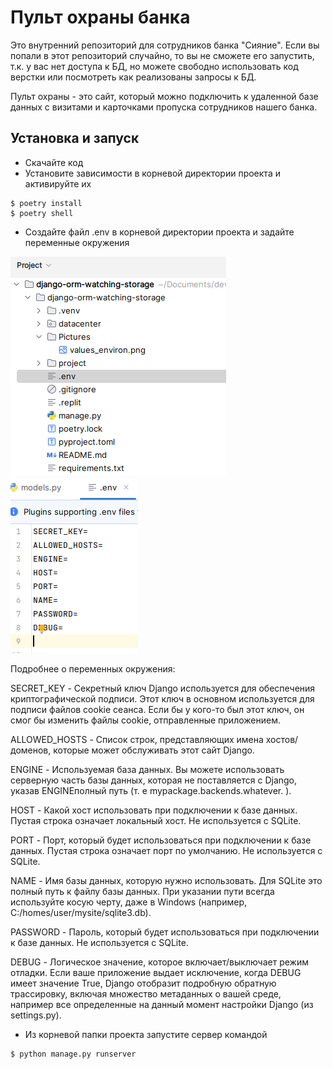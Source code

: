 # Пульт охраны банка

Это внутренний репозиторий для сотрудников банка "Сияние". Если вы попали в этот репозиторий
случайно, то вы не сможете его запустить, т.к. у вас нет доступа к БД, но можете свободно
использовать код верстки или посмотреть как реализованы запросы к БД.

Пульт охраны - это сайт, который можно подключить к удаленной базе данных с визитами и карточками
пропуска сотрудников нашего банка.

## Установка и запуск

* Скачайте код
* Установите зависимости в корневой директории проекта и активируйте их
```console
$ poetry install
$ poetry shell
```
* Создайте файл .env в корневой директории проекта и задайте переменные окружения

![Screenshot](https://github.com/valhallajazzy/django-orm-watching-storage/blob/main/Pictures/env_path.png)
![Screenshot](https://github.com/valhallajazzy/django-orm-watching-storage/blob/main/Pictures/values_environ.png)

Подробнее о переменных окружения:

SECRET_KEY - Секретный ключ Django используется для обеспечения криптографической подписи. Этот ключ в основном используется для подписи файлов cookie сеанса. Если бы у кого-то был этот ключ, он смог бы изменить файлы cookie, отправленные приложением.

ALLOWED_HOSTS - Список строк, представляющих имена хостов/доменов, которые может обслуживать этот сайт Django.

ENGINE - Используемая база данных. Вы можете использовать серверную часть базы данных, которая не поставляется с Django, указав ENGINEполный путь (т. е mypackage.backends.whatever. ).

HOST - Какой хост использовать при подключении к базе данных. Пустая строка означает локальный хост. Не используется с SQLite.

PORT - Порт, который будет использоваться при подключении к базе данных. Пустая строка означает порт по умолчанию. Не используется с SQLite.

NAME - Имя базы данных, которую нужно использовать. Для SQLite это полный путь к файлу базы данных. При указании пути всегда используйте косую черту, даже в Windows (например, C:/homes/user/mysite/sqlite3.db).

PASSWORD - Пароль, который будет использоваться при подключении к базе данных. Не используется с SQLite.

DEBUG - Логическое значение, которое включает/выключает режим отладки. Если ваше приложение выдает исключение, когда DEBUG имеет значение True, Django отобразит подробную обратную трассировку, включая множество метаданных о вашей среде, например все определенные на данный момент настройки Django (из settings.py).

* Из корневой папки проекта запустите сервер командой
```console
$ python manage.py runserver
```
